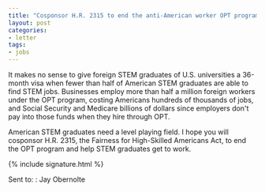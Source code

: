 ```yaml
---
title: "Cosponsor H.R. 2315 to end the anti-American worker OPT program"
layout: post
categories:
- letter
tags:
- jobs
---
```


It makes no sense to give foreign STEM graduates of U.S. universities a 36-month visa when fewer than half of American STEM graduates are able to find STEM jobs. Businesses employ more than half a million foreign workers under the OPT program, costing Americans hundreds of thousands of jobs, and Social Security and Medicare billions of dollars since employers don't pay into those funds when they hire through OPT.

American STEM graduates need a level playing field. I hope you will cosponsor H.R. 2315, the Fairness for High-Skilled Americans Act, to end the OPT program and help STEM graduates get to work.

{% include signature.html %}

Sent to:
: Jay Obernolte
